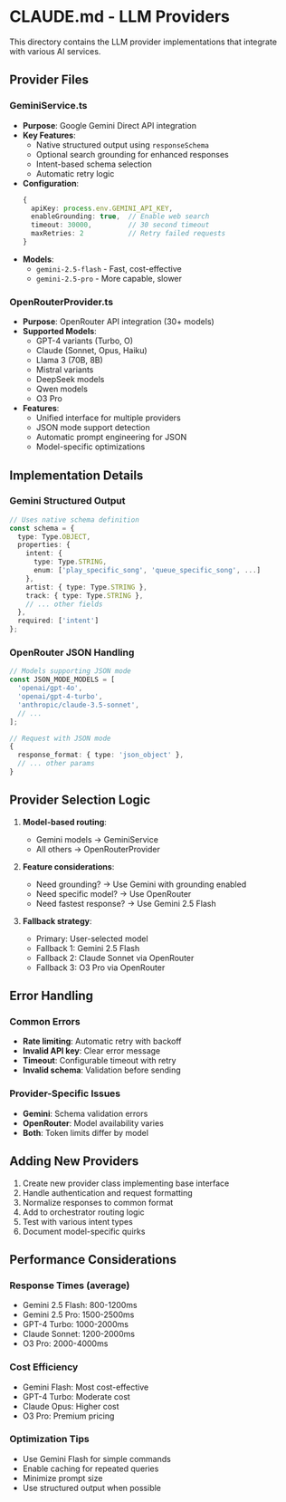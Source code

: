 # CLAUDE.md - LLM Providers

This directory contains the LLM provider implementations that integrate with various AI services.

## Provider Files

### GeminiService.ts
- **Purpose**: Google Gemini Direct API integration
- **Key Features**:
  - Native structured output using `responseSchema`
  - Optional search grounding for enhanced responses
  - Intent-based schema selection
  - Automatic retry logic
- **Configuration**:
  ```typescript
  {
    apiKey: process.env.GEMINI_API_KEY,
    enableGrounding: true,  // Enable web search
    timeout: 30000,         // 30 second timeout
    maxRetries: 2           // Retry failed requests
  }
  ```
- **Models**:
  - `gemini-2.5-flash` - Fast, cost-effective
  - `gemini-2.5-pro` - More capable, slower

### OpenRouterProvider.ts
- **Purpose**: OpenRouter API integration (30+ models)
- **Supported Models**:
  - GPT-4 variants (Turbo, O)
  - Claude (Sonnet, Opus, Haiku)
  - Llama 3 (70B, 8B)
  - Mistral variants
  - DeepSeek models
  - Qwen models
  - O3 Pro
- **Features**:
  - Unified interface for multiple providers
  - JSON mode support detection
  - Automatic prompt engineering for JSON
  - Model-specific optimizations

## Implementation Details

### Gemini Structured Output
```typescript
// Uses native schema definition
const schema = {
  type: Type.OBJECT,
  properties: {
    intent: { 
      type: Type.STRING,
      enum: ['play_specific_song', 'queue_specific_song', ...]
    },
    artist: { type: Type.STRING },
    track: { type: Type.STRING },
    // ... other fields
  },
  required: ['intent']
};
```

### OpenRouter JSON Handling
```typescript
// Models supporting JSON mode
const JSON_MODE_MODELS = [
  'openai/gpt-4o',
  'openai/gpt-4-turbo',
  'anthropic/claude-3.5-sonnet',
  // ...
];

// Request with JSON mode
{
  response_format: { type: 'json_object' },
  // ... other params
}
```

## Provider Selection Logic

1. **Model-based routing**:
   - Gemini models → GeminiService
   - All others → OpenRouterProvider

2. **Feature considerations**:
   - Need grounding? → Use Gemini with grounding enabled
   - Need specific model? → Use OpenRouter
   - Need fastest response? → Use Gemini 2.5 Flash

3. **Fallback strategy**:
   - Primary: User-selected model
   - Fallback 1: Gemini 2.5 Flash
   - Fallback 2: Claude Sonnet via OpenRouter
   - Fallback 3: O3 Pro via OpenRouter

## Error Handling

### Common Errors
- **Rate limiting**: Automatic retry with backoff
- **Invalid API key**: Clear error message
- **Timeout**: Configurable timeout with retry
- **Invalid schema**: Validation before sending

### Provider-Specific Issues
- **Gemini**: Schema validation errors
- **OpenRouter**: Model availability varies
- **Both**: Token limits differ by model

## Adding New Providers

1. Create new provider class implementing base interface
2. Handle authentication and request formatting
3. Normalize responses to common format
4. Add to orchestrator routing logic
5. Test with various intent types
6. Document model-specific quirks

## Performance Considerations

### Response Times (average)
- Gemini 2.5 Flash: 800-1200ms
- Gemini 2.5 Pro: 1500-2500ms
- GPT-4 Turbo: 1000-2000ms
- Claude Sonnet: 1200-2000ms
- O3 Pro: 2000-4000ms

### Cost Efficiency
- Gemini Flash: Most cost-effective
- GPT-4 Turbo: Moderate cost
- Claude Opus: Higher cost
- O3 Pro: Premium pricing

### Optimization Tips
- Use Gemini Flash for simple commands
- Enable caching for repeated queries
- Minimize prompt size
- Use structured output when possible